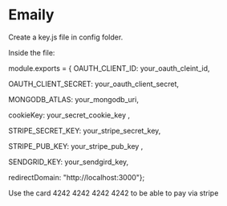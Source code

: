 # Emaily
Create a key.js file in config folder.

Inside the file:

module.exports = { OAUTH_CLIENT_ID: your_oauth_cleint_id,

OAUTH_CLIENT_SECRET: your_oauth_client_secret,

MONGODB_ATLAS: your_mongodb_uri, 

cookieKey: your_secret_cookie_key ,

 STRIPE_SECRET_KEY:  your_stripe_secret_key,
 
  STRIPE_PUB_KEY: your_stripe_pub_key ,
  
  SENDGRID_KEY: your_sendgird_key,
  
  redirectDomain: "http://localhost:3000"};
  
Use the card 4242 4242 4242 4242 to be able to pay via stripe
